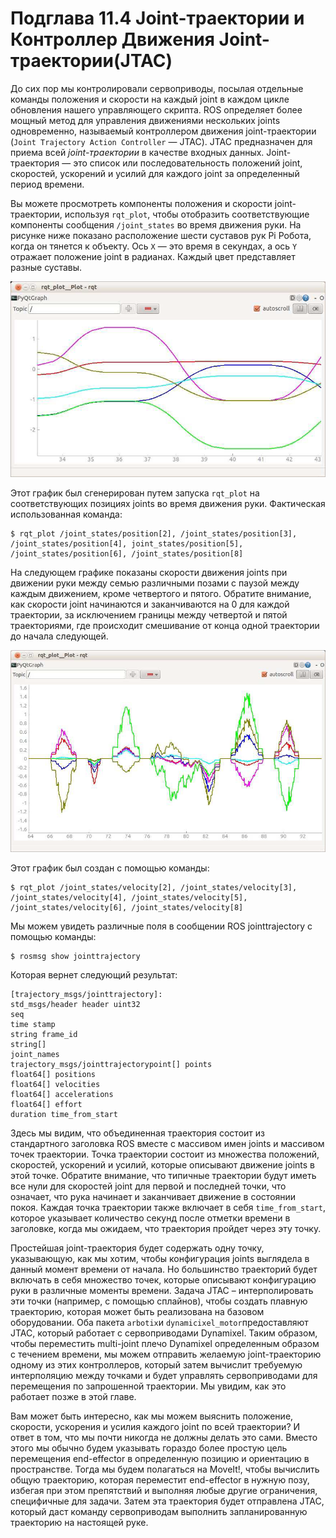 # Подглава 11.4 Joint-траектории и Контроллер Движения Joint-траектории\(JTAC\)

До сих пор мы контролировали сервоприводы, посылая отдельные команды положения и скорости на каждый joint в каждом цикле обновления нашего управляющего скрипта. ROS определяет более мощный метод для управления движениями нескольких joints одновременно, называемый контроллером движения joint-траектории \(`Joint Trajectory Action Controller` — JTAC\). JTAC предназначен для приема всей _joint-траектории_ в качестве входных данных.  Joint-траектория — это список или последовательность положений joint, скоростей, ускорений и усилий для каждого joint за определенный период времени.

Вы можете просмотреть компоненты положения и скорости joint-траектории, используя `rqt_plot`, чтобы отобразить соответствующие компоненты сообщения `/joint_states` во время движения руки. На рисунке ниже показано расположение шести суставов рук Pi Робота, когда он тянется к объекту. Ось `X` — это время в секундах, а ось `Y` отражает положение joint в радианах. Каждый цвет представляет разные суставы.

![](.gitbook/assets/image%20%2818%29.png)

Этот график был сгенерирован путем запуска `rqt_plot` на соответствующих позициях joints во время движения руки. Фактическая использованная команда:

```text
$ rqt_plot /joint_states/position[2], /joint_states/position[3], /joint_states/position[4], joint_states/position[5], /joint_states/position[6], /joint_states/position[8]
```

На следующем графике показаны скорости движения joints при движении руки между семью различными позами с паузой между каждым движением, кроме четвертого и пятого. Обратите внимание, как скорости joint начинаются и заканчиваются на 0 для каждой траектории, за исключением границы между четвертой и пятой траекториями, где происходит смешивание от конца одной траектории до начала следующей.

![](.gitbook/assets/image%20%2833%29.png)

Этот график был создан с помощью команды:

```text
$ rqt_plot /joint_states/velocity[2], /joint_states/velocity[3], /joint_states/velocity[4], /joint_states/velocity[5], /joint_states/velocity[6], /joint_states/velocity[8]
```

Мы можем увидеть различные поля в сообщении ROS jointtrajectory с помощью команды:

```text
$ rosmsg show jointtrajectory
```

Которая вернет следующий результат:

```text
[trajectory_msgs/jointtrajectory]:
std_msgs/header header uint32
seq
time stamp
string frame_id
string[]
joint_names
trajectory_msgs/jointtrajectorypoint[] points
float64[] positions
float64[] velocities
float64[] accelerations
float64[] effort
duration time_from_start
```

Здесь мы видим, что объединенная траектория состоит из стандартного заголовка ROS вместе с массивом имен joints и массивом точек траектории. Точка траектории состоит из множества положений, скоростей, ускорений и усилий, которые описывают движение joints в этой точке. Обратите внимание, что типичные траектории будут иметь все нули для скоростей joint для первой и последней точки, что означает, что рука начинает и заканчивает движение в состоянии покоя. Каждая точка траектории также включает в себя `time_from_start`, которое указывает количество секунд после отметки времени в заголовке, когда мы ожидаем, что траектория пройдет через эту точку.

Простейшая joint-траектория будет содержать одну точку, указывающую, как мы хотим, чтобы конфигурация joints выглядела в данный момент времени от начала. Но большинство траекторий будет включать в себя множество точек, которые описывают конфигурацию руки в различные моменты времени. Задача JTAC – интерполировать эти точки \(например, с помощью сплайнов\), чтобы создать плавную траекторию, которая может быть реализована на базовом оборудовании. Оба пакета `arbotix`и `dynamicixel_motor`предоставляют JTAC, который работает с сервоприводами Dynamixel. Таким образом, чтобы переместить multi-joint плечо Dynamixel определенным образом с течением времени, мы можем отправить желаемую joint-траекторию одному из этих контроллеров, который затем вычислит требуемую интерполяцию между точками и будет управлять сервоприводами для перемещения по запрошенной траектории. Мы увидим, как это работает позже в этой главе.       

Вам может быть интересно, как мы можем выяснить положение, скорости, ускорения и усилия каждого joint по всей траектории? И ответ в том, что мы почти никогда не должны делать это сами. Вместо этого мы обычно будем указывать гораздо более простую цель перемещения end-effector в определенную позицию и ориентацию в пространстве. Тогда мы будем полагаться на MoveIt!, чтобы вычислить общую траекторию, которая переместит end-effector в нужную позу, избегая при этом препятствий и выполняя любые другие ограничения, специфичные для задачи. Затем эта траектория будет отправлена JTAC, который даст команду сервоприводам выполнить запланированную траекторию на настоящей руке.

